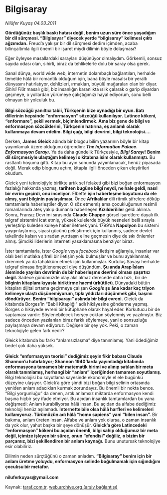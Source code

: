 # Bilgisaray

*Nilüfer Kuyaş 04.03.2011*

<div class="yazi"><p><b>Gördüğünüz başlık baskı hatası değil, benim uzun süre önce yaşadığım bir dil sürçmesi. “Bilgisayar” diyecek yerde “bilgisaray” kelimesi çıktı ağzımdan.</b> Freud’a yakışır bir dil sürçmesi dedim içimden, acaba bilinçaltımla ilgili önemli bir işaret miydi dilimin böyle dolaşması?</p>
<p>Eğer öyleyse masallardaki sarayları düşünüyor olmalıydım. Görkemli, sonsuz sayıda odası olan, sihirli, biraz da tehlikelerle dolu bir saray olsa gerek.</p>
<p>Sanal dünya, world wide web, internetin dolambaçlı bağlantıları, herhalde temelde hâlâ bir romantik olduğum için, bana böyle masalsı bir yeraltı dünyasını hatırlatıyor, dehlizleri, ırmakları, büyülü mağaraları olan bir diyar. <i>Sihirli Flüt</i> masalı gibi, biz insanlığın karanlıkta ıslık çalarak o garip diyardan geçmeye, o yollardan yürümeye çalıştığımızı hayal ediyorum, sonu belli olmayan bir yolculuk bu.<br/><br/><b>Bilgi sözcüğü yanıltıcı tabii, Türkçenin bize oynadığı bir oyun. Batı dillerinin hepsinde “enformasyon” sözcüğü kullanılıyor.</b> <b>Latince kökeni, “enformare”, şekil vermek, biçimlendirmek. Ama biz gene de bilgi ve enformasyon sözcüklerini, Türkçenin hatırına, eş anlamlı olarak kullanmaya devam edelim. Bilgi çağı, bilgi devrimi, bilgi teknolojisi….</b></p>
<p>Derken, <b>James Gleick</b> adında bir blogcu bilim yazarının böyle bir kitap yayımlamak üzere olduğunu öğrendim: <b><i>The Information Palace</i>. <i>Enformasyon Sarayı</i>.</b> Ya da daha gündelik Türkçesiyle, <b><i>Bilgi Sarayı</i>!</b> <b>Benim dil sürçmesiyle ulaştığım kelimeyi o kitabına isim olarak kullanmıştı.</b> Bu rastlantı hoşuma gitti. Kitap bu ayın sonunda yayımlanacak, henüz piyasada değil. Merak edip blogunu açtım, kitapla ilgili önceden çıkan eleştirileri okudum. </p>
<p>Gleick yeni teknolojiyle birlikte artık sel felaketi gibi bizi boğan enformasyon fazlalığı hakkında yazmış, <b>tarihten bugüne bilgi neydi, ne hale geldi, nasıl bir evrim geçirdi, onu inceliyor</b>. Elbette <b>işin haberleşme boyutunu da ele almış, yani bilginin paylaşılması</b>. Önce <b>Afrikalılar</b> dili ritmik şifrelere döküp tamtamlarla haberleştiler diyor. O söz etmemiş ama çocukluğumun resimli romanlarında ateş yakıp dumanla haberleşen <b>Kızılderililer</b> geldi aklıma. Sonra, Fransız Devrimi sırasında <b>Claude Chappe</b> görsel işaretlere dayalı ilk telgraf sistemini icat etmiş, yüksek kulelerde büyük nesneleri belli sırayla yerleştirip kuleden kuleye haber iletmek yani. 1799’da <b>Napolyon</b> bu sistemi yaygınlaştırmış, siyasi gücünü pekiştirmek için kullanmış, sadece devlet tekelinde kalsın ve sıradan yurttaşın eline geçmesin diye de sıkı önlemler almış. Şimdiki liderlerin interneti yasaklamasına benziyor biraz.</p>
<p>İster tamtamlarla, ister <i>Google</i> veya <i>facebook</i> iletişim ağlarıyla, insanlar var olalı beri mutlaka şifreli bir iletişim yolu bulmuşlar ve bunu ayaklanmak, direnmek ya da tahakküm etmek için kullanmışlar. Kurtuluş Savaşı herhalde telgraf olmasa örgütlenemezdi diye düşündüm. <b>Şu anda Arap İslam âleminde yayılan devrimin de bir haberleşme devrimi olması şaşırtıcı değil.</b> Sadece günümüzde olay akıl almaz derecede daha hızlı, bir de <b>bilginin kitaplara kıyasla biriktirme hacmi ürkütücü</b>. Dünyadaki bütün kitapları dijital ortama geçirmeye çalışan <b><i>Google</i> şu âna kadar kaç triyon kelimeye ulaştı düşünemiyorum, tıpkı yıldızları düşünmek gibi, başımı döndürüyor</b>. <b>Benim “bilgisarayı” aslında bir bilgi evreni.</b> Gleick da kitabında Borges’in “Babil Kitaplığı” adlı hikâyesine gönderme yapmış. Borges o hikâyede evreni bir kütüphane olarak hayal eder. Korkutucu bir de saptaması vardır: Söylenebilecek herşey çoktan söylenmiş ve yazılmıştır. Biz sadece önceden yazılanları biraz farklı söylemeye, yani o sonsuzluğu paylaşmaya devam ediyoruz. Değişen bir şey yok. Peki, o zaman teknolojiyle gelen fark nedir?</p>
<p>Gleick kitabında bu farkı “anlamsızlaşma” diye tanımlamış. Yani ödediğimiz bedel çok daha yüksek. <br/><br/><b>Gleick “enformasyon teorisi” dediğimiz şeyin fikir babası Claude Shannon’u hatırlatıyor; Shannon 1940’larda yayımladığı kitabında enformasyonu tamamen bir matematik birimi ve alınıp satılan bir meta olarak tanımlamış, herhangi bir “anlam” içeriğinden tamamen soyutlamış.</b> Bilgi teknolojisi bu soyutlama sayesinde ekonomiyle el ele bugünkü düzeyine ulaşıyor. Gleick’a göre şimdi bizi boğan bilgi selinin ortasında yeniden anlam adacıkları kurmak zorundayız. Bu önemli bir nokta bence. “Bilgi yorgunluğu” da denen, artık anlamsız miktarda enformasyon kendi başına hiçbir şey ifade etmiyor. Bu açıdan insanlık tamtamlardan bu yana değişmedi: Anlam kurabiliyorsa hâlâ insan. Bu açıdan da alfabe dediğimiz teknoloji henüz aşılamadı. <b>İnternette bile olsa hâlâ harfleri ve kelimeleri kullanıyoruz. Türümüzün adı hâlâ “homo sapiens” yani “bilen insan”.</b> Bir bakıma, anlam üreten insan. Alfabe ve anlam yok olursa, o zaman insanlık da yok olur, yahut başka bir şeye dönüşür. <b>Gleick’a göre Latincedeki “enformasyon” kökeni bu açıdan önemli, bilgi sahip olduğumuz bir meta değil, içimize işleyen bir süreç, onun “efendisi” değiliz, o bizim bir parçamız, bizi şekillendiren bir anlam kaynağı.</b> Bunu unutursak teknolojiye esir olabiliriz.</p>
<p>Dilimin neden sürçtüğünü o zaman anladım. <b>“Bilgisaray” benim için bir anlam üretme yoluydu, enformasyon selinde boğulmamak için sığındığım çocuksu bir metafor.<br/><br/></b><b>niluferkuyas@ymail.com</b></p>
</div>

Kaynak: [taraf.com.tr](http://www.taraf.com.tr/nilufer-kuyas/makale-bilgisaray.htm), [web.archive.org (arşiv bağlantısı)](http://web.archive.org/web/20131107120027/http://www.taraf.com.tr/nilufer-kuyas/makale-bilgisaray.htm)
